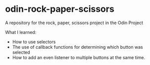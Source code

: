 # odin-rock-paper-scissors

A repository for the rock, paper, scissors project in the Odin Project

What I learned:

<ul>
    <li>How to use selectors</li>
    <li>The use of callback functions for determining which button was selected</li>
    <li>How to add an even listener to multiple buttons at the same time.</li>
</ul>
